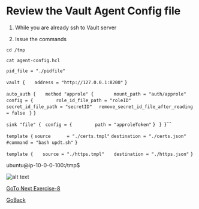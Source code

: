 # Review the Vault Agent Config file


1. While you are already ssh to Vault server

2. Issue the commands
 
``` cd /tmp ```

```cat agent-config.hcl```
 
```pid_file = "./pidfile"```

```vault {```
```   address = "http://127.0.0.1:8200"```
```}```

```auto_auth {```
```   method "approle" {```
```       mount_path = "auth/approle"```
```       config = {```
   ```        role_id_file_path = "roleID"```
```           secret_id_file_path = "secretID"```
         ```  remove_secret_id_file_after_reading = false```
      ``` }```
   ```}```

   ```sink "file" {```
      ``` config = {```
   ```        path = "approleToken"```
       }```
```   }```
```}```

```template {```
  ```source      = "./certs.tmpl"```
  ```destination = "./certs.json"```
  ```#command = "bash updt.sh"```
```}```

```template {```
 ```   source = "./https.tmpl"```
 ```   destination = "./https.json"```
```}```

ubuntu@ip-10-0-0-100:/tmp$ 

   ![alt text](../../../../../../../images/hcl.png)

[GoTo Next Exercise-8](8-ex)

[GoBack](../README.md)
